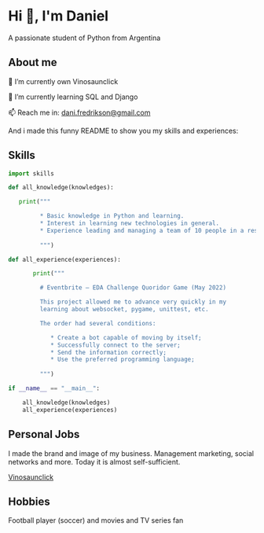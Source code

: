 # Hi 👋, I'm Daniel

A passionate student of Python from Argentina

## About me

🔭 I’m currently own Vinosaunclick

🌱 I’m currently learning SQL and Django

📫 Reach me in: dani.fredrikson@gmail.com

And i made this funny README to show you my skills and experiences:

## Skills

```python
import skills

def all_knowledge(knowledges):

   print("""

         * Basic knowledge in Python and learning.
         * Interest in learning new technologies in general.
         * Experience leading and managing a team of 10 people in a restaurant.
        
         """)

def all_experience(experiences):

       print("""

         # Eventbrite – EDA Challenge Quoridor Game (May 2022)

         This project allowed me to advance very quickly in my 
         learning about websocket, pygame, unittest, etc.

         The order had several conditions:

            * Create a bot capable of moving by itself;
            * Successfully connect to the server;
            * Send the information correctly;
            * Use the preferred programming language;
        
         """)

if __name__ == "__main__":

    all_knowledge(knowledges)
    all_experience(experiences)

```

## Personal Jobs

I made the brand and image of my business. Management marketing, social networks and more. Today it is almost self-sufficient.

[Vinosaunclick](https://vinosaunclick.com)


## Hobbies

Football player (soccer) and movies and TV series fan
